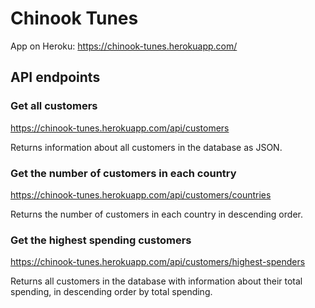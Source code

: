 # Chinook Tunes

App on Heroku: https://chinook-tunes.herokuapp.com/

## API endpoints

### Get all customers

https://chinook-tunes.herokuapp.com/api/customers

Returns information about all customers in the database as JSON.

### Get the number of customers in each country

https://chinook-tunes.herokuapp.com/api/customers/countries

Returns the number of customers in each country in descending order.

### Get the highest spending customers

https://chinook-tunes.herokuapp.com/api/customers/highest-spenders

Returns all customers in the database with information about their total spending, in descending order by total spending.